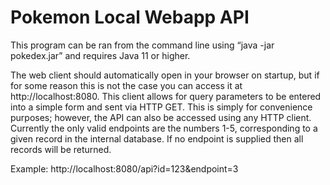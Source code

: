 # Pokemon Local Webapp API

This program can be ran from the command line using “java -jar pokedex.jar” and requires Java 11 or higher.

The web client should automatically open in your browser on startup, but if for some reason this is not the case you can access it at http://localhost:8080. This client allows for query parameters to be entered into a simple form and sent via HTTP GET. This is simply for convenience purposes; however, the API can also be accessed using any HTTP client. Currently the only valid endpoints are the numbers 1-5, corresponding to a given record in the internal database. If no endpoint is supplied then all records will be returned.

Example: http://localhost:8080/api?id=123&endpoint=3
